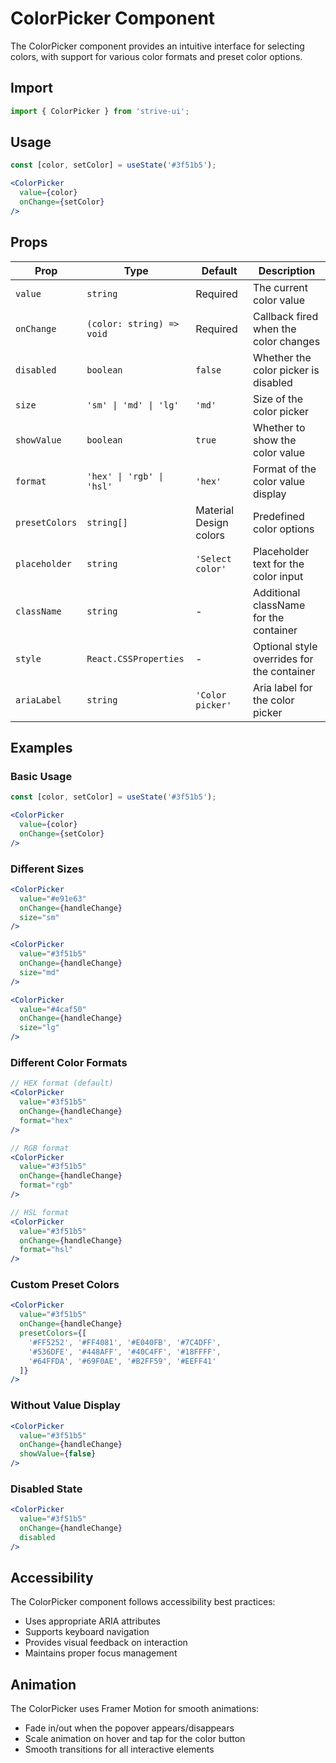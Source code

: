 # ColorPicker Component

The ColorPicker component provides an intuitive interface for selecting colors, with support for various color formats and preset color options.

## Import

```jsx
import { ColorPicker } from 'strive-ui';
```

## Usage

```jsx
const [color, setColor] = useState('#3f51b5');

<ColorPicker 
  value={color} 
  onChange={setColor} 
/>
```

## Props

| Prop | Type | Default | Description |
|------|------|---------|-------------|
| `value` | `string` | Required | The current color value |
| `onChange` | `(color: string) => void` | Required | Callback fired when the color changes |
| `disabled` | `boolean` | `false` | Whether the color picker is disabled |
| `size` | `'sm' \| 'md' \| 'lg'` | `'md'` | Size of the color picker |
| `showValue` | `boolean` | `true` | Whether to show the color value |
| `format` | `'hex' \| 'rgb' \| 'hsl'` | `'hex'` | Format of the color value display |
| `presetColors` | `string[]` | Material Design colors | Predefined color options |
| `placeholder` | `string` | `'Select color'` | Placeholder text for the color input |
| `className` | `string` | - | Additional className for the container |
| `style` | `React.CSSProperties` | - | Optional style overrides for the container |
| `ariaLabel` | `string` | `'Color picker'` | Aria label for the color picker |

## Examples

### Basic Usage

```jsx
const [color, setColor] = useState('#3f51b5');

<ColorPicker 
  value={color} 
  onChange={setColor} 
/>
```

### Different Sizes

```jsx
<ColorPicker 
  value="#e91e63" 
  onChange={handleChange} 
  size="sm" 
/>

<ColorPicker 
  value="#3f51b5" 
  onChange={handleChange} 
  size="md" 
/>

<ColorPicker 
  value="#4caf50" 
  onChange={handleChange} 
  size="lg" 
/>
```

### Different Color Formats

```jsx
// HEX format (default)
<ColorPicker 
  value="#3f51b5" 
  onChange={handleChange} 
  format="hex" 
/>

// RGB format
<ColorPicker 
  value="#3f51b5" 
  onChange={handleChange} 
  format="rgb" 
/>

// HSL format
<ColorPicker 
  value="#3f51b5" 
  onChange={handleChange} 
  format="hsl" 
/>
```

### Custom Preset Colors

```jsx
<ColorPicker 
  value="#3f51b5" 
  onChange={handleChange} 
  presetColors={[
    '#FF5252', '#FF4081', '#E040FB', '#7C4DFF', 
    '#536DFE', '#448AFF', '#40C4FF', '#18FFFF', 
    '#64FFDA', '#69F0AE', '#B2FF59', '#EEFF41'
  ]} 
/>
```

### Without Value Display

```jsx
<ColorPicker 
  value="#3f51b5" 
  onChange={handleChange} 
  showValue={false} 
/>
```

### Disabled State

```jsx
<ColorPicker 
  value="#3f51b5" 
  onChange={handleChange} 
  disabled 
/>
```

## Accessibility

The ColorPicker component follows accessibility best practices:

- Uses appropriate ARIA attributes
- Supports keyboard navigation
- Provides visual feedback on interaction
- Maintains proper focus management

## Animation

The ColorPicker uses Framer Motion for smooth animations:

- Fade in/out when the popover appears/disappears
- Scale animation on hover and tap for the color button
- Smooth transitions for all interactive elements
